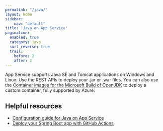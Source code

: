 ```yaml
---
permalink: "/java/"
layout: home
sidebar:
    nav: "default"
title: 'Java on App Service'
pagination: 
  enabled: true
  category: java
  sort_reverse: true
  trail: 
    before: 2
    after: 2
---
```


App Service supports Java SE and Tomcat applications on Windows and Linux. Use the REST APIs to deploy your .jar or .war files. You can also use the [Container images for the Microsoft Build of OpenJDK](https://learn.microsoft.com/en-us/java/openjdk/containers) to deploy a custom container, fully supported by Azure.

## Helpful resources

- [Configuration guide for Java on App Service](https://docs.microsoft.com/azure/app-service/containers/configure-language-java)
- [Deploy your Spring Boot app with GitHub Actions](https://www.youtube.com/watch?v=b2oyxbSbLPA)
